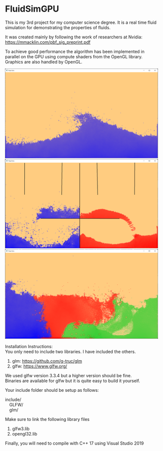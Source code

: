# FluidSimGPU

This is my 3rd project for my computer science degree. It is a real time fluid simulation for demonstrating the properties of fluids.

It was created mainly by following the work of researchers at Nvidia:  
https://mmacklin.com/pbf_sig_preprint.pdf  

To achieve good performance the algorithm has been implemented in parallel on the GPU using compute shaders 
from the OpenGL library. Graphics are also handled by OpenGL.

<img src="screenshots/wave.png" width="600" height=auto />
<img src="screenshots/viscosity.png" width="600" height=auto />
<img src="screenshots/density.png" width="600" height=auto />

Installation Instructions:\
You only need to include two libraries. I have included the others.
1. glm: https://github.com/g-truc/glm
2. glfw: https://www.glfw.org/

We used glfw version 3.3.4 but a higher version should be fine.\
Binaries are available for glfw but it is quite easy to build it yourself.

Your include folder should be setup as follows:

include/\
&emsp;GLFW/\
&emsp;glm/

Make sure to link the following library files
1. glfw3.lib
2. opengl32.lib

Finally, you will need to compile with C++ 17 using Visual Studio 2019
